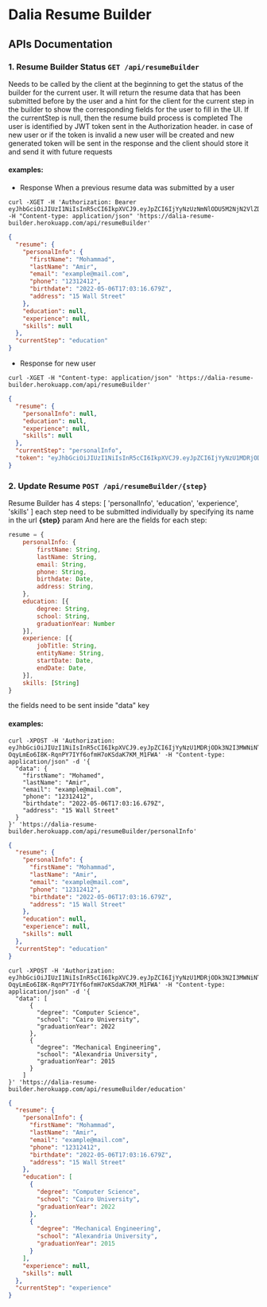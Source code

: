 # Dalia Resume Builder

## APIs Documentation

### 1. Resume Builder Status `GET /api/resumeBuilder`

Needs to be called by the client at the beginning to get the status of the builder for the current user.
It will return the resume data that has been submitted before by the user and a hint for the client for the current step
in the builder
to show the corresponding fields for the user to fill in the UI.
If the currentStep is null, then the resume build process is completed
The user is identified by JWT token sent in the Authorization header.
in case of new user or if the token is invalid a new user will be created and new generated token will be sent in the
response
and the client should store it and send it with future requests

#### examples:

* Response When a previous resume data was submitted by a user

```shell
curl -XGET -H 'Authorization: Bearer eyJhbGciOiJIUzI1NiIsInR5cCI6IkpXVCJ9.eyJpZCI6IjYyNzUzNmNlODU5M2NjN2VlZDAwM2ViMyIsImlhdCI6MTY1MTg0ODkxMCwic3ViIjoiNjI3NTM2Y2U4NTkzY2M3ZWVkMDAzZWIzIn0.S_IOUmD1GCRyvnzuTxot9Wv2_DHg9wozh_wj42SyyXc' -H "Content-type: application/json" 'https://dalia-resume-builder.herokuapp.com/api/resumeBuilder'
```

```json
{
  "resume": {
    "personalInfo": {
      "firstName": "Mohammad",
      "lastName": "Amir",
      "email": "example@mail.com",
      "phone": "12312412",
      "birthdate": "2022-05-06T17:03:16.679Z",
      "address": "15 Wall Street"
    },
    "education": null,
    "experience": null,
    "skills": null
  },
  "currentStep": "education"
}
```

* Response for new user

```shell
curl -XGET -H "Content-type: application/json" 'https://dalia-resume-builder.herokuapp.com/api/resumeBuilder'
```

```json
{
  "resume": {
    "personalInfo": null,
    "education": null,
    "experience": null,
    "skills": null
  },
  "currentStep": "personalInfo",
  "token": "eyJhbGciOiJIUzI1NiIsInR5cCI6IkpXVCJ9.eyJpZCI6IjYyNzU1MDRjODk3N2I3MWNiNTA2ZGYwNyIsImlhdCI6MTY1MTg1NTQzNiwic3ViIjoiNjI3NTUwNGM4OTc3YjcxY2I1MDZkZjA3In0.-OqyLmEo6I8K-RqnPY7IYf6ofmH7oKSdaK7KM_M1FWA"
}
```

### 2. Update Resume `POST /api/resumeBuilder/{step}`

Resume Builder has 4 steps:
[
'personalInfo',
'education',
'experience',
'skills'
]
each step need to be submitted individually by specifying its name in the url **{step}** param
And here are the fields for each step:

```javascript
resume = {
    personalInfo: {
        firstName: String,
        lastName: String,
        email: String,
        phone: String,
        birthdate: Date,
        address: String,
    },
    education: [{
        degree: String,
        school: String,
        graduationYear: Number
    }],
    experience: [{
        jobTitle: String,
        entityName: String,
        startDate: Date,
        endDate: Date,
    }],
    skills: [String]
}
```
the fields need to be sent inside "data" key

#### examples:

```shell
curl -XPOST -H 'Authorization: eyJhbGciOiJIUzI1NiIsInR5cCI6IkpXVCJ9.eyJpZCI6IjYyNzU1MDRjODk3N2I3MWNiNTA2ZGYwNyIsImlhdCI6MTY1MTg1NTQzNiwic3ViIjoiNjI3NTUwNGM4OTc3YjcxY2I1MDZkZjA3In0.-OqyLmEo6I8K-RqnPY7IYf6ofmH7oKSdaK7KM_M1FWA' -H "Content-type: application/json" -d '{
  "data": {
    "firstName": "Mohamed",
    "lastName": "Amir",
    "email": "example@mail.com",
    "phone": "12312412",
    "birthdate": "2022-05-06T17:03:16.679Z",
    "address": "15 Wall Street"
  }
}' 'https://dalia-resume-builder.herokuapp.com/api/resumeBuilder/personalInfo'
```

```json
{
  "resume": {
    "personalInfo": {
      "firstName": "Mohammad",
      "lastName": "Amir",
      "email": "example@mail.com",
      "phone": "12312412",
      "birthdate": "2022-05-06T17:03:16.679Z",
      "address": "15 Wall Street"
    },
    "education": null,
    "experience": null,
    "skills": null
  },
  "currentStep": "education"
}
```

```shell
curl -XPOST -H 'Authorization: eyJhbGciOiJIUzI1NiIsInR5cCI6IkpXVCJ9.eyJpZCI6IjYyNzU1MDRjODk3N2I3MWNiNTA2ZGYwNyIsImlhdCI6MTY1MTg1NTQzNiwic3ViIjoiNjI3NTUwNGM4OTc3YjcxY2I1MDZkZjA3In0.-OqyLmEo6I8K-RqnPY7IYf6ofmH7oKSdaK7KM_M1FWA' -H "Content-type: application/json" -d '{
  "data": [
      {
        "degree": "Computer Science",
        "school": "Cairo University",
        "graduationYear": 2022
      },
      {
        "degree": "Mechanical Engineering",
        "school": "Alexandria University",
        "graduationYear": 2015
      }
    ]
}' 'https://dalia-resume-builder.herokuapp.com/api/resumeBuilder/education'
```

```json
{
  "resume": {
    "personalInfo": {
      "firstName": "Mohammad",
      "lastName": "Amir",
      "email": "example@mail.com",
      "phone": "12312412",
      "birthdate": "2022-05-06T17:03:16.679Z",
      "address": "15 Wall Street"
    },
    "education": [
      {
        "degree": "Computer Science",
        "school": "Cairo University",
        "graduationYear": 2022
      },
      {
        "degree": "Mechanical Engineering",
        "school": "Alexandria University",
        "graduationYear": 2015
      }
    ],
    "experience": null,
    "skills": null
  },
  "currentStep": "experience"
}
```
